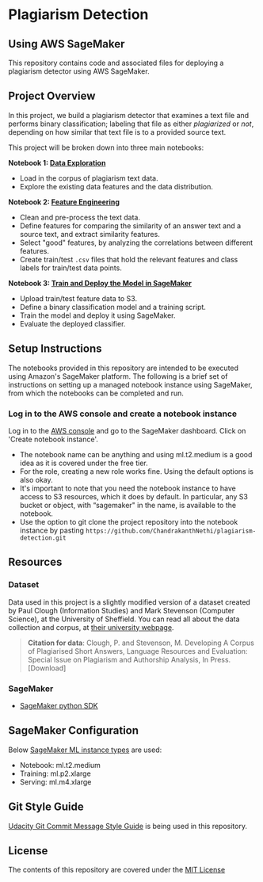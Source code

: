 # Plagiarism Detection
## Using AWS SageMaker
This repository contains code and associated files for deploying a plagiarism detector using AWS SageMaker.

## Project Overview
In this project, we build a plagiarism detector that examines a text file and performs binary classification; labeling that file as either *plagiarized* or *not*, depending on how similar that text file is to a provided source text.

This project will be broken down into three main notebooks:

**Notebook 1: [Data Exploration](https://github.com/ChandrakanthNethi/plagiarism-detection-using-AWS-SageMaker/blob/master/1_Data_Exploration.ipynb)**
* Load in the corpus of plagiarism text data.
* Explore the existing data features and the data distribution.

**Notebook 2: [Feature Engineering](https://github.com/ChandrakanthNethi/plagiarism-detection-using-AWS-SageMaker/blob/master/2_Plagiarism_Feature_Engineering.ipynb)**
* Clean and pre-process the text data.
* Define features for comparing the similarity of an answer text and a source text, and extract similarity features.
* Select "good" features, by analyzing the correlations between different features.
* Create train/test `.csv` files that hold the relevant features and class labels for train/test data points.

**Notebook 3: [Train and Deploy the Model in SageMaker](https://github.com/ChandrakanthNethi/plagiarism-detection-using-AWS-SageMaker/blob/master/3_Training_a_Model.ipynb)**
* Upload train/test feature data to S3.
* Define a binary classification model and a training script.
* Train the model and deploy it using SageMaker.
* Evaluate the deployed classifier.

## Setup Instructions
The notebooks provided in this repository are intended to be executed using Amazon's SageMaker platform. The following is a brief set of instructions on setting up a managed notebook instance using SageMaker, from which the notebooks can be completed and run.

### Log in to the AWS console and create a notebook instance
Log in to the [AWS console](https://console.aws.amazon.com/) and go to the SageMaker dashboard. Click on 'Create notebook instance'.

- The notebook name can be anything and using ml.t2.medium is a good idea as it is covered under the free tier.
- For the role, creating a new role works fine. Using the default options is also okay.
- It's important to note that you need the notebook instance to have access to S3 resources, which it does by default. In particular, any S3 bucket or object, with “sagemaker" in the name, is available to the notebook.
- Use the option to git clone the project repository into the notebook instance by pasting `https://github.com/ChandrakanthNethi/plagiarism-detection.git`

## Resources
### Dataset
Data used in this project is a slightly modified version of a dataset created by Paul Clough (Information Studies) and Mark Stevenson (Computer Science), at the University of Sheffield. You can read all about the data collection and corpus, at [their university webpage](https://ir.shef.ac.uk/cloughie/resources/plagiarism_corpus.html). 

> **Citation for data**: Clough, P. and Stevenson, M. Developing A Corpus of Plagiarised Short Answers, Language Resources and Evaluation: Special Issue on Plagiarism and Authorship Analysis, In Press. [Download]

### SageMaker
- [SageMaker python SDK](https://sagemaker.readthedocs.io/en/stable/)

## SageMaker Configuration
Below [SageMaker ML instance types](https://aws.amazon.com/sagemaker/pricing/instance-types/) are used:
- Notebook: ml.t2.medium
- Training: ml.p2.xlarge
- Serving: ml.m4.xlarge

## Git Style Guide
[Udacity Git Commit Message Style Guide](http://udacity.github.io/git-styleguide/) is being used in this repository.

## License
The contents of this repository are covered under the [MIT License](https://github.com/ChandrakanthNethi/plagiarism-detection/blob/master/LICENSE)
